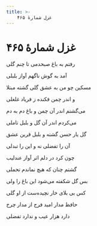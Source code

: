 ```yaml
---
title: >-
    غزل شمارهٔ ۴۶۵
---
```

# غزل شمارهٔ ۴۶۵

<div class="b" id="bn1"><div class="m1"><p>رفتم به باغ صبحدمی تا چنم گلی</p></div>
<div class="m2"><p>آمد به گوش ناگهم آواز بلبلی</p></div></div>
<div class="b" id="bn2"><div class="m1"><p>مسکین چو من به عشق گلی گشته مبتلا</p></div>
<div class="m2"><p>و اندر چمن فکنده ز فریاد غلغلی</p></div></div>
<div class="b" id="bn3"><div class="m1"><p>می‌گشتم اندر آن چمن و باغ دم به دم</p></div>
<div class="m2"><p>می‌کردم اندر آن گل و بلبل تاملی</p></div></div>
<div class="b" id="bn4"><div class="m1"><p>گل یار حسن گشته و بلبل قرین عشق</p></div>
<div class="m2"><p>آن را تفضلی نه و این را تبدلی</p></div></div>
<div class="b" id="bn5"><div class="m1"><p>چون کرد در دلم اثر آواز عندلیب</p></div>
<div class="m2"><p>گشتم چنان که هیچ نماندم تحملی</p></div></div>
<div class="b" id="bn6"><div class="m1"><p>بس گل شکفته می‌شود این باغ را ولی</p></div>
<div class="m2"><p>کس بی بلای خار نچیده‌ست از او گلی</p></div></div>
<div class="b" id="bn7"><div class="m1"><p>حافظ مدار امید فرج از مدار چرخ</p></div>
<div class="m2"><p>دارد هزار عیب و ندارد تفضلی</p></div></div>